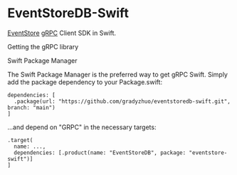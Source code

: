 # EventStoreDB-Swift
[EventStore](https://www.eventstore.com) [gRPC](https://github.com/grpc/grpc-swift.git) Client SDK in Swift.


Getting the gRPC library

Swift Package Manager

The Swift Package Manager is the preferred way to get gRPC Swift. Simply add the package dependency to your Package.swift:

```
dependencies: [
  .package(url: "https://github.com/gradyzhuo/eventstoredb-swift.git", branch: "main")
]
```
...and depend on "GRPC" in the necessary targets:

```
.target(
  name: ...,
  dependencies: [.product(name: "EventStoreDB", package: "eventstore-swift")]
]
```
